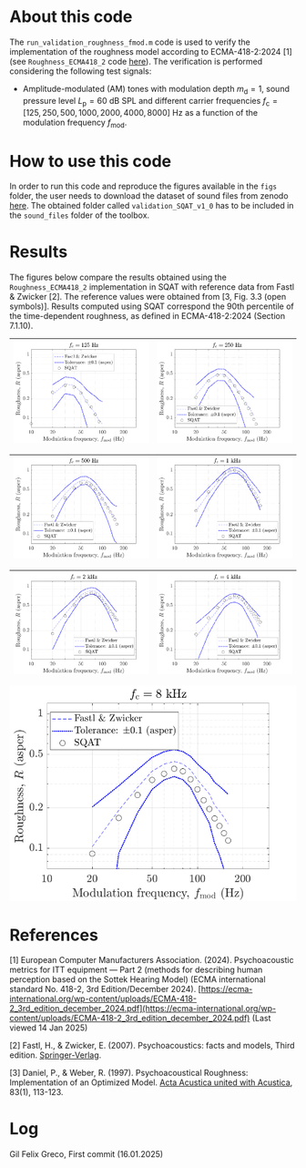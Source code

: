 # About this code 
The `run_validation_roughness_fmod.m` code is used to verify the implementation of the roughness model according to ECMA-418-2:2024 [1] (see `Roughness_ECMA418_2` code [here](../../../psychoacoustic_metrics/Roughness_ECMA418_2/Roughness_ECMA418_2.m)). The verification is performed considering the following test signals:

- Amplitude-modulated (AM) tones with modulation depth $m_{\mathrm{d}}=1$, sound pressure level $L_{\mathrm{p}}=60~\mathrm{dB}~\mathrm{SPL}$ and different carrier frequencies $f_{\mathrm{c}}=[125, 250, 500, 1000, 2000, 4000, 8000] ~\mathrm{Hz}$ as a function of the modulation frequency $f_{\mathrm{mod}}$.  

# How to use this code
In order to run this code and reproduce the figures available in the `figs` folder, the user needs to download the dataset of sound files from zenodo <a href="https://doi.org/10.5281/zenodo.7933206" target="_blank">here</a>. The obtained folder called `validation_SQAT_v1_0` has to be included in the `sound_files` folder of the toolbox. 

# Results
The figures below compare the results obtained using the `Roughness_ECMA418_2` implementation in SQAT with reference data from Fastl & Zwicker [2]. The reference values were obtained from [3, Fig. 3.3 (open symbols)]. Results computed using SQAT correspond the 90th percentile of the time-dependent roughness, as defined in ECMA-418-2:2024 (Section 7.1.10). 

| ![](figs/validation_roughness_fmod_125hz.png)       | ![](figs/validation_roughness_fmod_250hz.png)       |
| -------------- | -------------- |

| ![](figs/validation_roughness_fmod_500hz.png)   | ![](figs/validation_roughness_fmod_1khz.png)  |
| -------------- | -------------- |

| ![](figs/validation_roughness_fmod_2khz.png)   | ![](figs/validation_roughness_fmod_4khz.png)  |
| -------------- | -------------- |


![](figs/validation_roughness_fmod_8khz.png)  

# References
[1] European Computer Manufacturers Association. (2024). Psychoacoustic metrics for ITT equipment — Part 2 (methods for describing human perception based on the Sottek Hearing Model) (ECMA international standard No. 418-2, 3rd Edition/December 2024). [https://ecma-international.org/wp-content/uploads/ECMA-418-2_3rd_edition_december_2024.pdf](https://ecma-international.org/wp-content/uploads/ECMA-418-2_3rd_edition_december_2024.pdf) (Last viewed 14 Jan 2025)

[2] Fastl, H., & Zwicker, E. (2007). Psychoacoustics: facts and models, Third edition. [Springer-Verlag](https://doi.org/10.1007/978-3-540-68888-4).

[3] Daniel, P., & Weber, R. (1997). Psychoacoustical Roughness: Implementation of an Optimized Model. [Acta Acustica united with Acustica](https://www.ingentaconnect.com/content/dav/aaua/1997/00000083/00000001/art00020), 83(1), 113-123.

# Log
Gil Felix Greco, First commit (16.01.2025)

